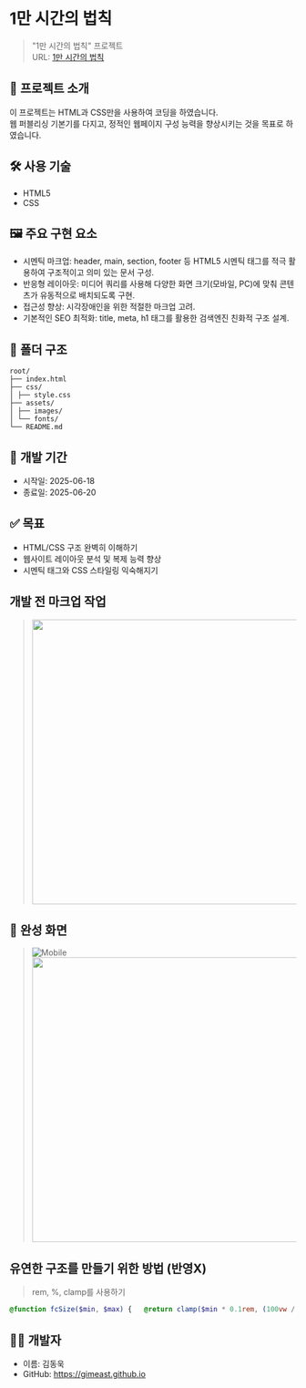 # 1만 시간의 법칙

> "1만 시간의 법칙" 프로젝트  
> URL: [1만 시간의 법칙](https://gimeast.github.io/10000-hours-project/index.html)

## 📌 프로젝트 소개

이 프로젝트는 HTML과 CSS만을 사용하여 코딩을 하였습니다.  
웹 퍼블리싱 기본기를 다지고, 정적인 웹페이지 구성 능력을 향상시키는 것을 목표로 하였습니다.

## 🛠 사용 기술

- HTML5
- CSS

## 🖼️ 주요 구현 요소

- 시멘틱 마크업: header, main, section, footer 등 HTML5 시멘틱 태그를 적극 활용하여 구조적이고 의미 있는 문서 구성.
- 반응형 레이아웃: 미디어 쿼리를 사용해 다양한 화면 크기(모바일, PC)에 맞춰 콘텐츠가 유동적으로 배치되도록 구현.
- 접근성 향상: 시각장애인을 위한 적절한 마크업 고려.
- 기본적인 SEO 최적화: title, meta, h1 태그를 활용한 검색엔진 친화적 구조 설계.

## 📁 폴더 구조

```
root/
├── index.html
├── css/
│ ├── style.css
├── assets/
│ ├── images/
│ └── fonts/
└── README.md
```

## 📆 개발 기간

- 시작일: 2025-06-18
- 종료일: 2025-06-20

## ✅ 목표

- HTML/CSS 구조 완벽히 이해하기
- 웹사이트 레이아웃 분석 및 복제 능력 향상
- 시멘틱 태그와 CSS 스타일링 익숙해지기

## 개발 전 마크업 작업
> <img src="https://github.com/user-attachments/assets/477e86ce-d7aa-4cdb-a70a-c1197e9637b4"  width="500" height="500"/>

## 📸 완성 화면

> ![Mobile](https://github.com/user-attachments/assets/edd6df94-69da-495f-a70b-009fc17687b1) <img src="https://github.com/user-attachments/assets/792f79a2-c63b-42e8-a3cd-618a61187726"  width="500" height="500"/>

## 유연한 구조를 만들기 위한 방법 (반영X)
> rem, %, clamp를 사용하기
``` scss
@function fcSize($min, $max) {   @return clamp($min * 0.1rem, (100vw / $maxW) * $max, $max * 0.1rem); }
```

## 💁‍♂️ 개발자

- 이름: 김동욱
- GitHub: https://gimeast.github.io
